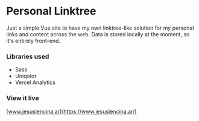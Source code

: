 # Personal Linktree

Just a simple Vue site to have my own linktree-like solution for my personal links and content across the web. Data is stored locally at the moment, so it's entirely front-end.

### Libraries used

-   Sass
-   Uniqolor
-   Vercel Analytics

### View it live

[www.jesuslencina.ar](https://www.jesuslencina.ar/)
